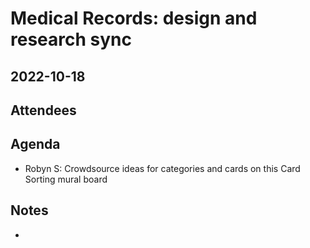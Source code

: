 # Medical Records: design and research sync
## 2022-10-18 

## Attendees


## Agenda
- Robyn S: Crowdsource ideas for categories and cards on this Card Sorting mural board

## Notes
- 
